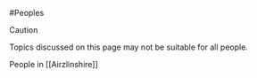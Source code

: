 #Peoples 

> [!caution] 
> Topics discussed on this page may not be suitable for all people.

People in [[Airzlinshire]] 